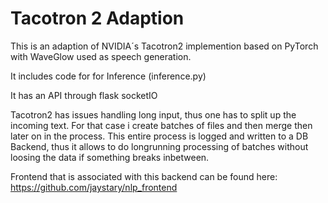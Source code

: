 # Tacotron 2 Adaption
This is an adaption of NVIDIA´s Tacotron2 implemention based on PyTorch with WaveGlow used as speech generation.

It includes code for for Inference (inference.py)

It has an API through flask socketIO

Tacotron2 has issues handling long input, thus one has to split up the incoming text. For that case i create batches of files and then merge then later on in the process. This entire process is logged and written to a DB Backend, thus it allows to do longrunning processing of batches without loosing the data if something breaks inbetween.

Frontend that is associated with this backend can be found here:
https://github.com/jaystary/nlp_frontend
